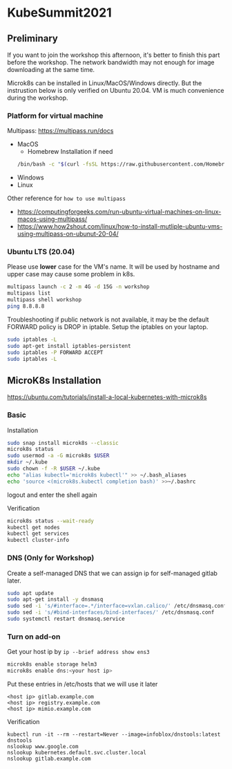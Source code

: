 # KubeSummit2021

## Preliminary

If you want to join the workshop this afternoon, it's better to finish this part before the workshop. The network bandwidth may not enough for image downloading at the same time. 

Microk8s can be installed in Linux/MacOS/Windows directly. But the instrustion below is only verified on Ubuntu 20.04. VM is much convenience during the workshop.

### Platform for virtual machine

Multipass: https://multipass.run/docs

* MacOS
  * Homebrew Installation if need
  ``` bash
  /bin/bash -c "$(curl -fsSL https://raw.githubusercontent.com/Homebrew/install/master/install.sh)"
  ```
* Windows
* Linux

Other reference for `how to use multipass`
* https://computingforgeeks.com/run-ubuntu-virtual-machines-on-linux-macos-using-multipass/
* https://www.how2shout.com/linux/how-to-install-mutliple-ubuntu-vms-using-multipass-on-ubunut-20-04/

### Ubuntu LTS (20.04)

Please use **lower** case for the VM's name. It will be used by hostname and upper case may cause some problem in k8s.

```bash
multipass launch -c 2 -m 4G -d 15G -n workshop
multipass list
multipass shell workshop
ping 8.8.8.8
```

Troubleshooting
if public network is not available, it may be the default FORWARD policy is DROP in iptable. Setup the iptables on your laptop.

```bash
sudo iptables -L
sudo apt-get install iptables-persistent
sudo iptables -P FORWARD ACCEPT
sudo iptables -L
```

## MicroK8s Installation

https://ubuntu.com/tutorials/install-a-local-kubernetes-with-microk8s

### Basic

Installation

```bash
sudo snap install microk8s --classic
microk8s status
sudo usermod -a -G microk8s $USER
mkdir ~/.kube
sudo chown -f -R $USER ~/.kube
echo "alias kubectl='microk8s kubectl'" >> ~/.bash_aliases
echo 'source <(microk8s.kubectl completion bash)' >>~/.bashrc
```
logout and enter the shell again

Verification

```bash
microk8s status --wait-ready
kubectl get nodes
kubectl get services
kubectl cluster-info
```

### DNS (Only for Workshop)

Create a self-managed DNS that we can assign ip for self-managed gitlab later.

```bash
sudo apt update
sudo apt-get install -y dnsmasq
sudo sed -i 's/#interface=.*/interface=vxlan.calico/' /etc/dnsmasq.conf
sudo sed -i 's/#bind-interfaces/bind-interfaces/' /etc/dnsmasq.conf
sudo systemctl restart dnsmasq.service
```

### Turn on add-on

Get your host ip by `ip --brief address show ens3`

```bash
microk8s enable storage helm3
microk8s enable dns:<your host ip>
```

Put these entries in /etc/hosts that we will use it later
```text
<host ip> gitlab.example.com
<host ip> registry.example.com
<host ip> mimio.example.com
```

Verification
```
kubectl run -it --rm --restart=Never --image=infoblox/dnstools:latest dnstools
nslookup www.google.com
nslookup kubernetes.default.svc.cluster.local
nslookup gitlab.example.com
```
